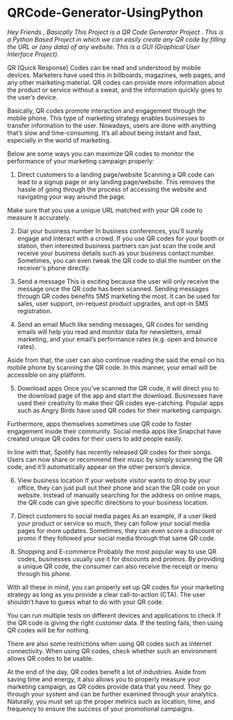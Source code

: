 # QRCode-Generator-UsingPython
*Hey Friends , Basically This Project is a QR Code Generator Project . This is a Python Based Project in which we can easily create any QR code by filling the URL or (any data)  of any website. This is a GUI (Graphical User Interface Project).* 

QR (Quick Response) Codes can be read and understood by mobile devices. Marketers have used this in billboards, magazines, web pages, and any other marketing material. QR codes can provide more information about the product or service without a sweat, and the information quickly goes to the user’s device.

Basically, QR codes promote interaction and engagement through the mobile phone. This type of marketing strategy enables businesses to transfer information to the user. Nowadays, users are done with anything that’s slow and time-consuming. It’s all about being instant and fast, especially in the world of marketing.

Below are some ways you can maximize QR codes to monitor the performance of your marketing campaign properly:

1. Direct customers to a landing page/website
Scanning a QR code can lead to a signup page or any landing page/website. This removes the hassle of going through the process of accessing the website and navigating your way around the page.

Make sure that you use a unique URL matched with your QR code to measure it accurately.

2. Dial your business number
In business conferences, you’ll surely engage and interact with a crowd. If you use QR codes for your booth or station, then interested business partners can just scan the code and receive your business details such as your business contact number. Sometimes, you can even tweak the QR code to dial the number on the receiver's phone directly.

3. Send a message
This is exciting because the user will only receive the message once the QR code has been scanned. Sending messages through QR codes benefits SMS marketing the most. It can be used for sales, user support, on-request product upgrades, and opt-in SMS registration.

4. Send an email
Much like sending messages, QR codes for sending emails will help you read and monitor data for newsletters, email marketing, and your email’s performance rates (e.g. open and bounce rates).

Aside from that, the user can also continue reading the said the email on his mobile phone by scanning the QR code. In this manner, your email will be accessible on any platform.

5. Download apps
Once you’ve scanned the QR code, it will direct you to the download page of the app and start the download. Businesses have used their creativity to make their QR codes eye-catching. Popular apps such as Angry Birds have used QR codes for their marketing campaign.

Furthermore, apps themselves sometimes use QR code to foster engagement inside their community. Social media apps like Snapchat have created unique QR codes for their users to add people easily.

In line with that, Spotify has recently released QR codes for their songs. Users can now share or recommend their music by simply scanning the QR code, and it’ll automatically appear on the other person’s device.

6. View business location
If your website visitor wants to drop by your office, they can just pull out their phone and scan the QR code on your website. Instead of manually searching for the address on online maps, the QR code can give specific directions to your business location.

7. Direct customers to social media pages
As an example, if a user liked your product or service so much, they can follow your social media pages for more updates. Sometimes, they can even score a discount or promo if they followed your social media through that same QR code.

8. Shopping and E-commerce
Probably the most popular way to use QR codes, businesses usually use it for discounts and promos. By providing a unique QR code, the consumer can also receive the receipt or menu through his phone.

With all these in mind, you can properly set up QR codes for your marketing strategy as long as you provide a clear call-to-action (CTA). The user shouldn’t have to guess what to do with your QR code.

You can run multiple tests on different devices and applications to check if the QR code is giving the right customer data. If the testing fails, then using QR codes will be for nothing.

There are also some restrictions when using QR codes such as internet connectivity. When using QR codes, check whether such an environment allows QR codes to be usable.

At the end of the day, QR codes benefit a lot of industries. Aside from saving time and energy, it also allows you to properly measure your marketing campaign, as QR codes provide data that you need. They go through your system and can be further examined through your analytics. Naturally, you must set up the proper metrics such as location, time, and frequency to ensure the success of your promotional campaigns.
